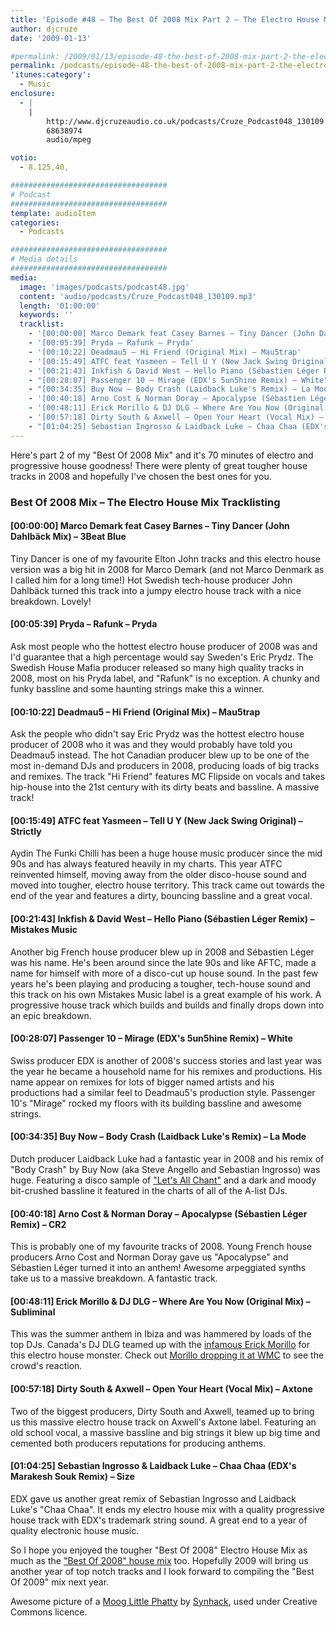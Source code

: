 ```yaml
---
title: 'Episode #48 – The Best Of 2008 Mix Part 2 – The Electro House Mix'
author: djcruze
date: '2009-01-13'

#permalink: /2009/01/13/episode-48-the-best-of-2008-mix-part-2-the-electro-house-mix/
permalink: /podcasts/episode-48-the-best-of-2008-mix-part-2-the-electro-house-mix/
'itunes:category':
  - Music
enclosure:
  - |
    |
        http://www.djcruzeaudio.co.uk/podcasts/Cruze_Podcast048_130109.mp3
        68638974
        audio/mpeg

votio:
  - 8.125,40,

###################################
# Podcast
###################################
template: audioItem
categories:
  - Podcasts

###################################
# Media details
###################################
media:
  image: 'images/podcasts/podcast48.jpg'
  content: 'audio/podcasts/Cruze_Podcast048_130109.mp3'
  length: '01:00:00'
  keywords: ''
  tracklist:
    - '[00:00:00] Marco Demark feat Casey Barnes – Tiny Dancer (John Dahlbäck Mix) – 3Beat Blue'
    - '[00:05:39] Pryda – Rafunk – Pryda'
    - '[00:10:22] Deadmau5 – Hi Friend (Original Mix) – Mau5trap'
    - '[00:15:49] ATFC feat Yasmeen – Tell U Y (New Jack Swing Original) – Strictly'
    - '[00:21:43] Inkfish & David West – Hello Piano (Sébastien Léger Remix) – Mistakes Music'
    - "[00:28:07] Passenger 10 – Mirage (EDX's 5un5hine Remix) – White"
    - "[00:34:35] Buy Now – Body Crash (Laidback Luke's Remix) – La Mode"
    - '[00:40:18] Arno Cost & Norman Doray – Apocalypse (Sébastien Léger Remix) – CR2'
    - '[00:48:11] Erick Morillo & DJ DLG – Where Are You Now (Original Mix) – Subliminal'
    - '[00:57:18] Dirty South & Axwell – Open Your Heart (Vocal Mix) – Axtone'
    - "[01:04:25] Sebastian Ingrosso & Laidback Luke – Chaa Chaa (EDX's Marakesh Souk Remix) – Size"
---
```


Here's part 2 of my "Best Of 2008 Mix" and it's 70 minutes of electro and progressive house goodness! There were plenty of great tougher house tracks in 2008 and hopefully I've chosen the best ones for you.

### Best Of 2008 Mix – The Electro House Mix Tracklisting

#### [00:00:00] Marco Demark feat Casey Barnes – Tiny Dancer (John Dahlbäck Mix) – 3Beat Blue

Tiny Dancer is one of my favourite Elton John tracks and this electro house version was a big hit in 2008 for Marco Demark (and not Marco Denmark as I called him for a long time!) Hot Swedish tech-house producer John Dahlbäck turned this track into a jumpy electro house track with a nice breakdown. Lovely!

#### [00:05:39] Pryda – Rafunk – Pryda

Ask most people who the hottest electro house producer of 2008 was and I'd guarantee that a high percentage would say Sweden's Eric Prydz. The Swedish House Mafia producer released so many high quality tracks in 2008, most on his Pryda label, and "Rafunk" is no exception. A chunky and funky bassline and some haunting strings make this a winner.

#### [00:10:22] Deadmau5 – Hi Friend (Original Mix) – Mau5trap

Ask the people who didn't say Eric Prydz was the hottest electro house producer of 2008 who it was and they would probably have told you Deadmau5 instead. The hot Canadian producer blew up to be one of the most in-demand DJs and producers in 2008, producing loads of big tracks and remixes. The track "Hi Friend" features MC Flipside on vocals and takes hip-house into the 21st century with its dirty beats and bassline. A massive track!

#### [00:15:49] ATFC feat Yasmeen – Tell U Y (New Jack Swing Original) – Strictly

Aydin The Funki Chilli has been a huge house music producer since the mid 90s and has always featured heavily in my charts. This year ATFC reinvented himself, moving away from the older disco-house sound and moved into tougher, electro house territory. This track came out towards the end of the year and features a dirty, bouncing bassline and a great vocal.

#### [00:21:43] Inkfish & David West – Hello Piano (Sébastien Léger Remix) – Mistakes Music

Another big French house producer blew up in 2008 and Sébastien Léger was his name. He's been around since the late 90s and like AFTC, made a name for himself with more of a disco-cut up house sound. In the past few years he's been playing and producing a tougher, tech-house sound and this track on his own Mistakes Music label is a great example of his work. A progressive house track which builds and builds and finally drops down into an epic breakdown.

#### [00:28:07] Passenger 10 – Mirage (EDX's 5un5hine Remix) – White

Swiss producer EDX is another of 2008's success stories and last year was the year he became a household name for his remixes and productions. His name appear on remixes for lots of bigger named artists and his productions had a similar feel to Deadmau5's production style. Passenger 10's "Mirage" rocked my floors with its building bassline and awesome strings.

#### [00:34:35] Buy Now – Body Crash (Laidback Luke's Remix) – La Mode

Dutch producer Laidback Luke had a fantastic year in 2008 and his remix of "Body Crash" by Buy Now (aka Steve Angello and Sebastian Ingrosso) was huge. Featuring a disco sample of ["Let's All Chant"][4] and a dark and moody bit-crushed bassline it featured in the charts of all of the A-list DJs.

#### [00:40:18] Arno Cost & Norman Doray – Apocalypse (Sébastien Léger Remix) – CR2

This is probably one of my favourite tracks of 2008. Young French house producers Arno Cost and Norman Doray gave us "Apocalypse" and Sébastien Léger turned it into an anthem! Awesome arpeggiated synths take us to a massive breakdown. A fantastic track.

#### [00:48:11] Erick Morillo & DJ DLG – Where Are You Now (Original Mix) – Subliminal

This was the summer anthem in Ibiza and was hammered by loads of the top DJs. Canada's DJ DLG teamed up with the [infamous Erick Morillo][5] for this electro house monster. Check out [Morillo dropping it at WMC][6] to see the crowd's reaction.

#### [00:57:18] Dirty South & Axwell – Open Your Heart (Vocal Mix) – Axtone

Two of the biggest producers, Dirty South and Axwell, teamed up to bring us this massive electro house track on Axwell's Axtone label. Featuring an old school vocal, a massive bassline and big strings it blew up big time and cemented both producers reputations for producing anthems.

#### [01:04:25] Sebastian Ingrosso & Laidback Luke – Chaa Chaa (EDX's Marakesh Souk Remix) – Size

EDX gave us another great remix of Sebastian Ingrosso and Laidback Luke's "Chaa Chaa". It ends my electro house mix with a quality progressive house track with EDX's trademark string sound. A great end to a year of quality electronic house music.

So I hope you enjoyed the tougher "Best Of 2008" Electro House Mix as much as the ["Best Of 2008" house mix][7] too. Hopefully 2009 will bring us another year of top notch tracks and I look forward to compiling the "Best Of 2009" mix next year.

Awesome picture of a [Moog Little Phatty][8] by [Synhack][9], used under Creative Commons licence.

[1]: http://www.djcruze.co.uk/cms/wp-content/uploads/2009/01/podcast48.jpg
[2]: http://www.djcruze.co.uk/cms/wp-content/DownloadButton.gif
[3]: http://www.djcruzeaudio.co.uk/podcasts/Cruze_Podcast048_130109.mp3
[4]: http://uk.youtube.com/watch?v=TGNrufyCC-0
[5]: http://news.bbc.co.uk/1/hi/scotland/glasgow_and_west/7796285.stm
[6]: http://uk.youtube.com/watch?v=r3VVf_6f45Q
[7]: http://www.djcruze.co.uk/cms/2009/01/02/episode-47-the-best-of-2008-mix-part-1-the-house-mix/
[8]: http://flickr.com/photos/synhack/3186370801/
[9]: http://flickr.com/photos/synhack/
